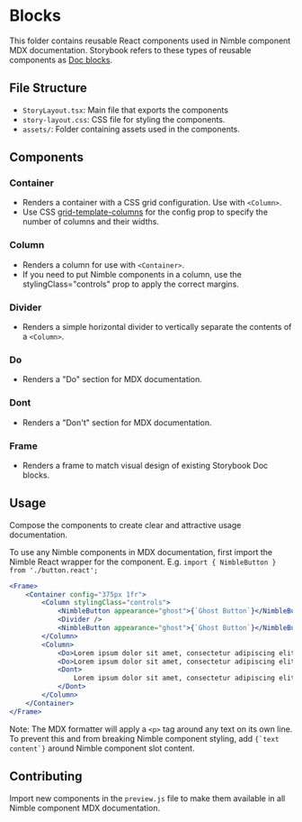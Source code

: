 # Blocks

This folder contains reusable React components used in Nimble component MDX documentation. Storybook refers to these types of reusable components as [Doc blocks](https://storybook.js.org/docs/writing-docs/doc-blocks).

## File Structure

-   `StoryLayout.tsx`: Main file that exports the components
-   `story-layout.css`: CSS file for styling the components.
-   `assets/`: Folder containing assets used in the components.

## Components

### Container

-   Renders a container with a CSS grid configuration. Use with `<Column>`.
-   Use CSS [grid-template-columns](https://developer.mozilla.org/en-US/docs/Web/CSS/grid-template-columns) for the config prop to specify the number of columns and their widths.

### Column

-   Renders a column for use with `<Container>`.
-   If you need to put Nimble components in a column, use the stylingClass="controls" prop to apply the correct margins.

### Divider

-   Renders a simple horizontal divider to vertically separate the contents of a `<Column>`.

### Do

-   Renders a "Do" section for MDX documentation.

### Dont

-   Renders a "Don't" section for MDX documentation.

### Frame

-   Renders a frame to match visual design of existing Storybook Doc blocks.

## Usage

Compose the components to create clear and attractive usage documentation.

To use any Nimble components in MDX documentation, first import the Nimble React wrapper for the component.
E.g. `import { NimbleButton } from './button.react';`

```jsx
<Frame>
    <Container config="375px 1fr">
        <Column stylingClass="controls">
            <NimbleButton appearance="ghost">{`Ghost Button`}</NimbleButton>
            <Divider />
            <NimbleButton appearance="ghost">{`Ghost Button`}</NimbleButton>
        </Column>
        <Column>
            <Do>Lorem ipsum dolor sit amet, consectetur adipiscing elit.</Do>
            <Do>Lorem ipsum dolor sit amet, consectetur adipiscing elit.</Do>
            <Dont>
                Lorem ipsum dolor sit amet, consectetur adipiscing elit.
            </Dont>
        </Column>
    </Container>
</Frame>
```

Note: The MDX formatter will apply a `<p>` tag around any text on its own line. To prevent this and from breaking Nimble component styling, add `` {`text content`} `` around Nimble component slot content.

## Contributing

Import new components in the `preview.js` file to make them available in all Nimble component MDX documentation.

